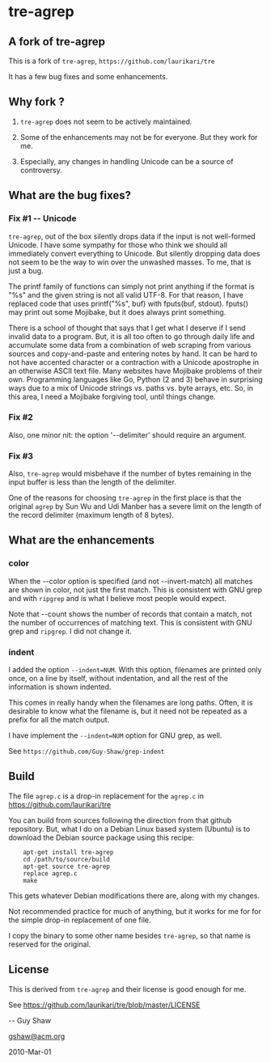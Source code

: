 # tre-agrep

## A fork of tre-agrep

This is a fork of `tre-agrep`, `https://github.com/laurikari/tre`

It has a few bug fixes and some enhancements.

## Why fork ?

1. `tre-agrep` does not seem to be actively maintained.

2. Some of the enhancements may not be for everyone.  But they work for me.

3. Especially, any changes in handling Unicode can be a source of controversy.

## What are the bug fixes?

### Fix #1 -- Unicode

`tre-agrep`, out of the box silently drops data if the input is not well-formed Unicode.
I have some sympathy for those who think we should all immediately convert everything to Unicode.
But silently dropping data does not seem to be the way to win over the unwashed masses.  To me, that is just a bug.

The printf family of functions can simply not print anything
if the format is "%s" and the given string is not all valid UTF-8.
For that reason, I have replaced code that uses printf("%s", buf)
with fputs(buf, stdout).
fputs() may print out some Mojibake, but it does always print something.

There is a school of thought that says that I get what I deserve
if I send invalid data to a program.  But, it is all too often to
go through daily life and accumulate some data from a combination
of web scraping from various sources and copy-and-paste and entering
notes by hand.  It can be hard to not have accented character or
a contraction with a Unicode apostrophe in an otherwise ASCII text file.
Many websites have Mojibake problems of their own.
Programming languages like Go, Python (2 and 3) behave in surprising
ways due to a mix of Unicode strings vs. paths vs. byte arrays, etc.
So, in this area, I need a Mojibake forgiving tool,
until things change.

### Fix #2

Also, one minor nit: the option '--delimiter' should require an argument.

### Fix #3

Also, `tre-agrep` would misbehave if the number of bytes remaining in the input buffer is less than the length of the delimiter.

One of the reasons for choosing `tre-agrep` in the first place is that the original `agrep` by Sun Wu and Udi Manber has a severe limit on the length of the record delimiter (maximum length of 8 bytes).

## What are the enhancements

### color

When the --color option is specified (and not --invert-match) all matches are shown in color, not just the first match.  This is consistent with GNU grep and with `ripgrep` and is what I believe most people would expect.

Note that --count shows the number of records that contain a match,
not the number of occurrences of matching text.  This is consistent with GNU grep and `ripgrep`.  I did not change it.

### indent

I added the option `--indent=NUM`.  With this option, filenames are printed only once, on a line by itself, without indentation, and all the rest of the information is shown indented.

This comes in really handy when the filenames are long paths.
Often, it is desirable to know what the filename is, but it need not be repeated as a prefix for all the match output.

I have implement the `--indent=NUM` option for GNU grep, as well.

See `https://github.com/Guy-Shaw/grep-indent`


## Build

The file `agrep.c` is a drop-in replacement for the `agrep.c`
in https://github.com/laurikari/tre

You can build from sources following the direction from that github repository.
But, what I do on a Debian Linux based system (Ubuntu) is to download the
Debian source package using this recipe:

```
    apt-get install tre-agrep
    cd /path/to/source/build
    apt-get source tre-agrep
    replace agrep.c
    make
```

This gets whatever Debian modifications there are,
along with my changes.

Not recommended practice for much of anything,
but it works for me for for the simple drop-in replacement of one file.

I copy the binary to some other name besides `tre-agrep`,
so that name is reserved for the original.

## License

This is derived from `tre-agrep` and their license is good enough for me.

See https://github.com/laurikari/tre/blob/master/LICENSE

-- Guy Shaw

   gshaw@acm.org

   2010-Mar-01

